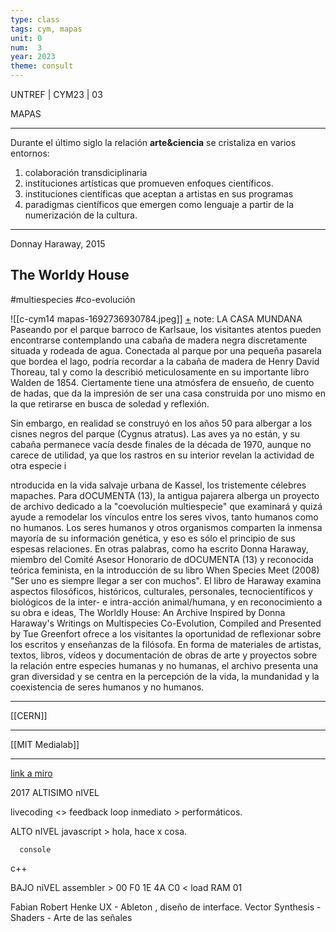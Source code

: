 ```yaml
---
type: class
tags: cym, mapas
unit: 0
num:  3
year: 2023
theme: consult
---
```

<!--Upload failed, remote server returned an error: [object Object]-->

<!-- slide bg="#010100" -->
UNTREF | CYM23 | 03 

MAPAS

---

Durante el último siglo la relación **arte&ciencia** se cristaliza en varios entornos:

1. colaboración transdiciplinaria
2. instituciones artísticas que promueven enfoques científicos.
3. instituciones científicas que aceptan a artistas en sus programas
4. paradigmas científicos que emergen como lenguaje a partir de la numerización de la cultura.
---
Donnay Haraway, 2015

## The Worldy House
#multiespecies #co-evolución

![[c-cym14 mapas-1692736930784.jpeg]]
[+](
https://www.tuegreenfort.com/thewordlyhouse?pgid=kzylk7bt-8b8296e2-c187-4be6-8af8-d2245b567b8e)
note: LA CASA MUNDANA  
Paseando por el parque barroco de Karlsaue, los visitantes atentos pueden encontrarse contemplando una cabaña de madera negra discretamente situada y rodeada de agua. Conectada al parque por una pequeña pasarela que bordea el lago, podría recordar a la cabaña de madera de Henry David Thoreau, tal y como la describió meticulosamente en su importante libro Walden de 1854. Ciertamente tiene una atmósfera de ensueño, de cuento de hadas, que da la impresión de ser una casa construida por uno mismo en la que retirarse en busca de soledad y reflexión.  
  

Sin embargo, en realidad se construyó en los años 50 para albergar a los cisnes negros del parque (Cygnus atratus). Las aves ya no están, y su cabaña permanece vacía desde finales de la década de 1970, aunque no carece de utilidad, ya que los rastros en su interior revelan la actividad de otra especie i

ntroducida en la vida salvaje urbana de Kassel, los tristemente célebres mapaches. Para dOCUMENTA (13), la antigua pajarera alberga un proyecto de archivo dedicado a la "coevolución multiespecie" que examinará y quizá ayude a remodelar los vínculos entre los seres vivos, tanto humanos como no humanos. Los seres humanos y otros organismos comparten la inmensa mayoría de su información genética, y eso es sólo el principio de sus espesas relaciones. En otras palabras, como ha escrito Donna Haraway, miembro del Comité Asesor Honorario de dOCUMENTA (13) y reconocida teórica feminista, en la introducción de su libro When Species Meet (2008) "Ser uno es siempre llegar a ser con muchos". El libro de Haraway examina aspectos filosóficos, históricos, culturales, personales, tecnocientíficos y biológicos de la inter- e intra-acción animal/humana, y en reconocimiento a su obra e ideas, The Worldly House: An Archive Inspired by Donna Haraway's Writings on Multispecies Co-Evolution, Compiled and Presented by Tue Greenfort ofrece a los visitantes la oportunidad de reflexionar sobre los escritos y enseñanzas de la filósofa. En forma de materiales de artistas, textos, libros, vídeos y documentación de obras de arte y proyectos sobre la relación entre especies humanas y no humanas, el archivo presenta una gran diversidad y se centra en la percepción de la vida, la mundanidad y la coexistencia de seres humanos y no humanos.  

---
[[CERN]]

---
[[MIT Medialab]]

---

[link a miro](https://miro.com/welcomeonboard/dnFueFdGMVJ0RlNCYzROdHo0bFNLRWlZNXpmS2RPWkNtY2NnRklqVzNZVFJYcmxxRUVSNUtUUXljUU9iWDd2c3wzMDc0NDU3MzQ4MTUyMjg4MzMwfDI=?share_link_id=885433053187)

2017 ALTISIMO nIVEL

livecoding
	<> feedback loop inmediato > performáticos. 

ALTO nIVEL
       javascript > hola, hace x cosa.

	  console 

c++ 

BAJO niVEL
	assembler > 00 F0 1E 4A C0 < load RAM 01


Fabian
	Robert Henke
		UX - Ableton , diseño de interface. 
		Vector Synthesis - 
			Shaders - Arte de las señales 
			
		